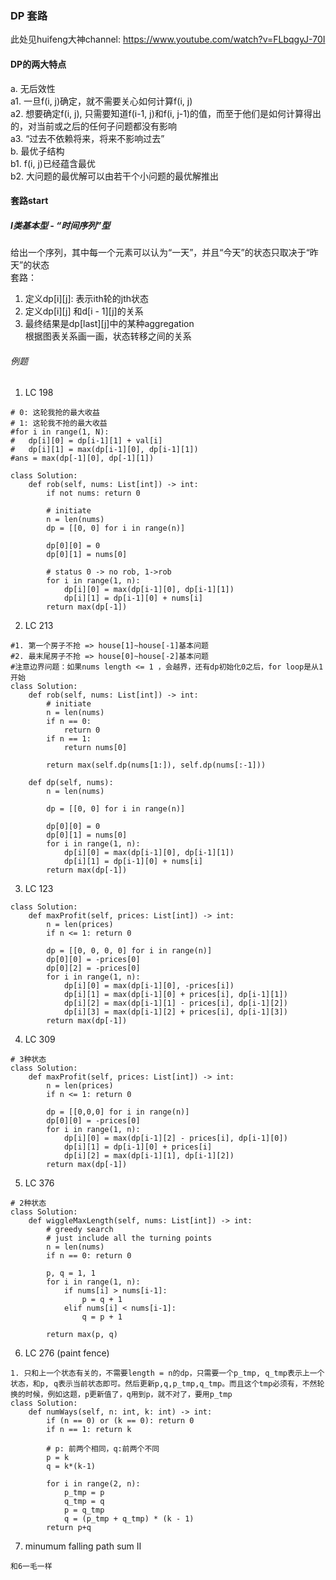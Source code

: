 ### DP 套路
此处见huifeng大神channel: https://www.youtube.com/watch?v=FLbqgyJ-70I <br />

#### DP的两大特点 
a. 无后效性 <br />
a1. 一旦f(i, j)确定，就不需要关心如何计算f(i, j) <br />
a2. 想要确定f(i, j), 只需要知道f(i-1, j)和f(i, j-1)的值，而至于他们是如何计算得出的，对当前或之后的任何子问题都没有影响<br />
a3. “过去不依赖将来，将来不影响过去”<br />
b. 最优子结构 <br />
b1. f(i, j)已经蕴含最优 <br />
b2. 大问题的最优解可以由若干个小问题的最优解推出 <br />


#### 套路start
##### I类基本型 - “时间序列”型
给出一个序列，其中每一个元素可以认为“一天”，并且“今天”的状态只取决于“昨天”的状态 <br />
套路： <br />
1. 定义dp[i][j]: 表示ith轮的jth状态 <br />
2. 定义dp[i][j] 和d[i - 1][j]的关系 <br />
3. 最终结果是dp[last][j]中的某种aggregation <br />
根据图表关系画一画，状态转移之间的关系
###### 例题
1. LC 198
```
# 0: 这轮我抢的最大收益
# 1: 这轮我不抢的最大收益
#for i in range(1, N):
#	dp[i][0] = dp[i-1][1] + val[i]
#	dp[i][1] = max(dp[i-1][0], dp[i-1][1])
#ans = max(dp[-1][0], dp[-1][1])

class Solution:
    def rob(self, nums: List[int]) -> int:
        if not nums: return 0
        
        # initiate
        n = len(nums)
        dp = [[0, 0] for i in range(n)]
        
        dp[0][0] = 0
        dp[0][1] = nums[0]
        
        # status 0 -> no rob, 1->rob
        for i in range(1, n):
            dp[i][0] = max(dp[i-1][0], dp[i-1][1])
            dp[i][1] = dp[i-1][0] + nums[i]
        return max(dp[-1])
```
2. LC 213 <br />
```
#1. 第一个房子不抢 => house[1]~house[-1]基本问题
#2. 最末尾房子不抢 => house[0]~house[-2]基本问题
#注意边界问题：如果nums length <= 1 ，会越界，还有dp初始化0之后，for loop是从1开始
class Solution:
    def rob(self, nums: List[int]) -> int:
        # initiate 
        n = len(nums)
        if n == 0:
            return 0
        if n == 1:
            return nums[0]
        
        return max(self.dp(nums[1:]), self.dp(nums[:-1]))
        
    def dp(self, nums):
        n = len(nums)

        dp = [[0, 0] for i in range(n)]
        
        dp[0][0] = 0
        dp[0][1] = nums[0]
        for i in range(1, n):
            dp[i][0] = max(dp[i-1][0], dp[i-1][1])
            dp[i][1] = dp[i-1][0] + nums[i]
        return max(dp[-1])
```
3. LC 123 
```
class Solution:
    def maxProfit(self, prices: List[int]) -> int:
        n = len(prices)
        if n <= 1: return 0
        
        dp = [[0, 0, 0, 0] for i in range(n)]
        dp[0][0] = -prices[0]
        dp[0][2] = -prices[0]
        for i in range(1, n):
            dp[i][0] = max(dp[i-1][0], -prices[i])
            dp[i][1] = max(dp[i-1][0] + prices[i], dp[i-1][1])
            dp[i][2] = max(dp[i-1][1] - prices[i], dp[i-1][2])
            dp[i][3] = max(dp[i-1][2] + prices[i], dp[i-1][3])
        return max(dp[-1])
```
4. LC 309
```
# 3种状态
class Solution:
    def maxProfit(self, prices: List[int]) -> int:
        n = len(prices)
        if n <= 1: return 0
        
        dp = [[0,0,0] for i in range(n)]
        dp[0][0] = -prices[0]
        for i in range(1, n):
            dp[i][0] = max(dp[i-1][2] - prices[i], dp[i-1][0])
            dp[i][1] = dp[i-1][0] + prices[i]
            dp[i][2] = max(dp[i-1][1], dp[i-1][2])
        return max(dp[-1])
```
5. LC 376
```
# 2种状态
class Solution:
    def wiggleMaxLength(self, nums: List[int]) -> int:
        # greedy search
        # just include all the turning points
        n = len(nums)
        if n == 0: return 0
        
        p, q = 1, 1
        for i in range(1, n):
            if nums[i] > nums[i-1]:
                p = q + 1
            elif nums[i] < nums[i-1]:
                q = p + 1
        
        return max(p, q)
```
6. LC 276 (paint fence)
```
1. 只和上一个状态有关的，不需要length = n的dp，只需要一个p_tmp, q_tmp表示上一个状态，和p, q表示当前状态即可。然后更新p,q,p_tmp,q_tmp。而且这个tmp必须有，不然轮换的时候，例如这题，p更新值了，q用到p，就不对了，要用p_tmp
class Solution:
    def numWays(self, n: int, k: int) -> int:
        if (n == 0) or (k == 0): return 0
        if n == 1: return k
        
        # p: 前两个相同，q:前两个不同
        p = k
        q = k*(k-1)
        
        for i in range(2, n):
            p_tmp = p
            q_tmp = q
            p = q_tmp
            q = (p_tmp + q_tmp) * (k - 1)
        return p+q
```
7. minumum falling path sum II
```
和6一毛一样
```